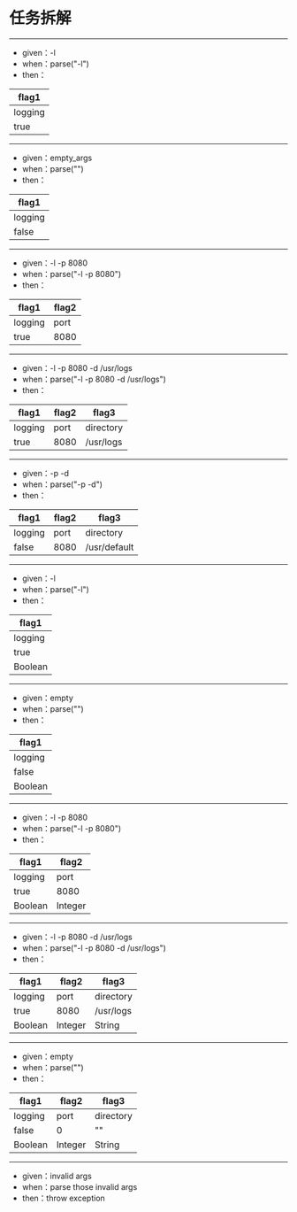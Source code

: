 # 任务拆解

---

* given：-l
* when：parse("-l")
* then：

| flag1   |
|---------|
| logging |
| true    |

---

* given：empty_args
* when：parse("")
* then：

| flag1   |
|---------|
| logging |
| false   |

---

* given：-l -p 8080
* when：parse("-l -p 8080")
* then：

| flag1   | flag2 |
|---------|-------|
| logging | port  |
| true    | 8080  |

---

* given：-l -p 8080 -d /usr/logs
* when：parse("-l -p 8080 -d /usr/logs")
* then：

| flag1   | flag2 | flag3     |
|---------|-------|-----------|
| logging | port  | directory |
| true    | 8080  | /usr/logs |

---

* given：-p -d
* when：parse("-p -d")
* then：

| flag1   | flag2 | flag3        |
|---------|-------|--------------|
| logging | port  | directory    |
| false   | 8080  | /usr/default |

---

* given：-l
* when：parse("-l")
* then：

| flag1   |
|---------|
| logging |
| true    |
| Boolean |
---

* given：empty
* when：parse("")
* then：

| flag1   |
|---------|
| logging |
| false   |
| Boolean |

---
* given：-l -p 8080
* when：parse("-l -p 8080")
* then：

| flag1   | flag2   |
|---------|---------|
| logging | port    |
| true    | 8080    |
| Boolean | Integer |

---

* given：-l -p 8080 -d /usr/logs
* when：parse("-l -p 8080 -d /usr/logs")
* then：

| flag1   | flag2   | flag3     |
|---------|---------|-----------|
| logging | port    | directory |
| true    | 8080    | /usr/logs |
| Boolean | Integer | String    |

---
* given：empty
* when：parse("")
* then：

| flag1   | flag2   | flag3     |
|---------|---------|-----------|
| logging | port    | directory |
| false   | 0       | ""        |
| Boolean | Integer | String    |

---
* given：invalid args
* when：parse those invalid args
* then：throw exception